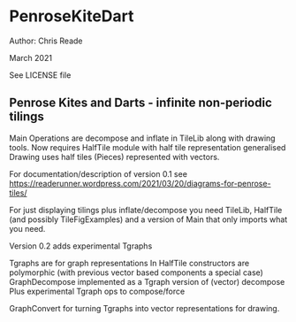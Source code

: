 # PenroseKiteDart

Author: Chris Reade

March 2021

See LICENSE file

## Penrose Kites and Darts - infinite non-periodic tilings

Main Operations are decompose and inflate in TileLib along with drawing tools.
Now requires HalfTile module with half tile representation generalised
Drawing uses half tiles (Pieces) represented with vectors.

For documentation/description of version 0.1 see 
https://readerunner.wordpress.com/2021/03/20/diagrams-for-penrose-tiles/

For just displaying tilings plus inflate/decompose you need TileLib, HalfTile
(and possibly TileFigExamples)
and a version of Main that only imports what you need.

Version 0.2 adds experimental Tgraphs

Tgraphs are for graph representations
In HalfTile constructors are polymorphic (with previous vector based components a special case)
GraphDecompose implemented as a Tgraph version of (vector) decompose
Plus experimental Tgraph ops to compose/force

GraphConvert for turning Tgraphs into vector representations for drawing.

